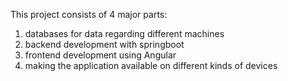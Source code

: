 This project consists of 4 major parts:
  1. databases for data regarding different machines
  2. backend development with springboot
  3. frontend development using Angular
  4. making the application available on different kinds of devices 
